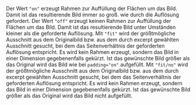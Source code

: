 Der Wert `"on"` erzeugt Rahmen zur Auffüllung der Flächen um das Bild. Damit
ist das resultierende Bild immer so groß. wie durch die Auflösung gefordert.
Der Wert `"off"` erzeugt keinen Rahmen zur Auffüllung der Flächen um das
Bild. Damit ist das resultierende Bild unter Umständen kleiner als die
geforderte Auflösung.
Mit `"fit"` wird der größtmögliche Ausschnitt aus dem Originalbild bzw. aus
dem durch excerpt gewählten Ausschnitt gesucht, bei dem das Seitenverhältnis
der geforderten Auflösung entspricht. Es wird kein Rahmen erzeugt, sondern das
Bild in einer Dimension gegebenenfalls gekürzt. Ist das gewünschte Bild
größer als das Original wird das Bild wie bei `padding="on"` aufgefüllt.
Mit `"fit/no"` wird der größtmögliche Ausschnitt aus dem Originalbild bzw.
aus dem durch excerpt gewählten Ausschnitt gesucht, bei dem das
Seitenverhältnis der geforderten Auflösung entspricht. Es wird kein Rahmen
erzeugt, sondern das Bild in einer Dimension gegebenenfalls gekürzt. Ist das
gewünschte Bild größer als das Original wird das Bild nicht aufgefüllt.